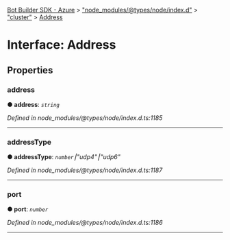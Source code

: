 [Bot Builder SDK - Azure](../README.md) > ["node_modules/@types/node/index.d"](../modules/_node_modules__types_node_index_d_.md) > ["cluster"](../modules/_node_modules__types_node_index_d_._cluster_.md) > [Address](../interfaces/_node_modules__types_node_index_d_._cluster_.address.md)



# Interface: Address


## Properties
<a id="address"></a>

###  address

**●  address**:  *`string`* 

*Defined in node_modules/@types/node/index.d.ts:1185*





___

<a id="addresstype"></a>

###  addressType

**●  addressType**:  *`number`⎮"udp4"⎮"udp6"* 

*Defined in node_modules/@types/node/index.d.ts:1187*





___

<a id="port"></a>

###  port

**●  port**:  *`number`* 

*Defined in node_modules/@types/node/index.d.ts:1186*





___


